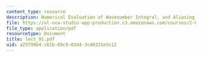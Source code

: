 ```yaml
---
content_type: resource
description: Numerical Evaluation of Wavenumber Integral, and Aliasing and Wrap-around
file: https://ol-ocw-studio-app-production.s3.amazonaws.com/courses/2-068-computational-ocean-acoustics-13-853-spring-2003/a25f99b4c61b89c902d43c48331e5c12_lect_91.pdf
file_type: application/pdf
resourcetype: Document
title: lect_91.pdf
uid: a25f99b4-c61b-89c9-02d4-3c48331e5c12
---
```

